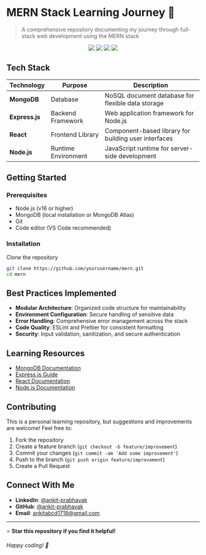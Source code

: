 # MERN Stack Learning Journey 🚀

> A comprehensive repository documenting my journey through full-stack web development using the MERN stack

<p align="center">
  <img src="https://img.shields.io/badge/MongoDB-%2347A248.svg?&style=for-the-badge&logo=mongodb&logoColor=white"/>
  <img src="https://img.shields.io/badge/Express.js-%23000000.svg?&style=for-the-badge&logo=express&logoColor=white"/>
  <img src="https://img.shields.io/badge/React-%2361DAFB.svg?&style=for-the-badge&logo=react&logoColor=black"/>
  <img src="https://img.shields.io/badge/Node.js-%23339933.svg?&style=for-the-badge&logo=node.js&logoColor=white"/>
</p>

## Tech Stack

| Technology | Purpose | Description |
|------------|---------|-------------|
| **MongoDB** | Database | NoSQL document database for flexible data storage |
| **Express.js** | Backend Framework | Web application framework for Node.js |
| **React** | Frontend Library | Component-based library for building user interfaces |
| **Node.js** | Runtime Environment | JavaScript runtime for server-side development |

## Getting Started

### Prerequisites

- Node.js (v16 or higher)
- MongoDB (local installation or MongoDB Atlas)
- Git
- Code editor (VS Code recommended)

### Installation

Clone the repository

```bash
git clone https://github.com/yourusername/mern.git
cd mern
```

## Best Practices Implemented

- **Modular Architecture**: Organized code structure for maintainability
- **Environment Configuration**: Secure handling of sensitive data
- **Error Handling**: Comprehensive error management across the stack
- **Code Quality**: ESLint and Prettier for consistent formatting
- **Security**: Input validation, sanitization, and secure authentication

## Learning Resources

- [MongoDB Documentation](https://docs.mongodb.com/)
- [Express.js Guide](https://expressjs.com/)
- [React Documentation](https://reactjs.org/docs/)
- [Node.js Documentation](https://nodejs.org/docs/)

## Contributing

This is a personal learning repository, but suggestions and improvements are welcome! Feel free to:

1. Fork the repository
2. Create a feature branch (`git checkout -b feature/improvement`)
3. Commit your changes (`git commit -am 'Add some improvement'`)
4. Push to the branch (`git push origin feature/improvement`)
5. Create a Pull Request

## Connect With Me

- **LinkedIn**: [@ankit-prabhavak](https://www.linkedin.com/in/ankit-prabhavak)
- **GitHub**: [@ankit-prabhavak](https://github.com/ankit-prabhavak)
- **Email**: ankitabcd1718@gmail.com

---

⭐ **Star this repository if you find it helpful!**

*Happy coding! 🎯*

